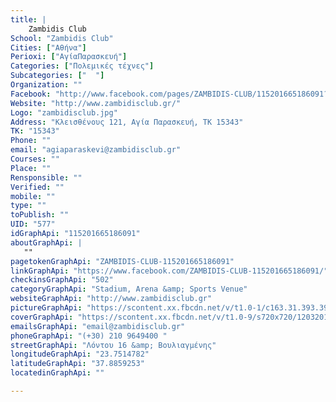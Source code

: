 ```yaml
---
title: |
    Zambidis Club
School: "Zambidis Club"
Cities: ["Αθήνα"]
Perioxi: ["ΑγίαΠαρασκευή"]
Categories: ["Πολεμικές τέχνες"]
Subcategories: ["  "]
Organization: ""
Facebook: "http://www.facebook.com/pages/ZAMBIDIS-CLUB/115201665186091?fref=ts"
Website: "http://www.zambidisclub.gr/"
Logo: "zambidisclub.jpg"
Address: "Κλεισθένους 121, Αγία Παρασκευή, ΤΚ 15343"
TK: "15343"
Phone: ""
email: "agiaparaskevi@zambidisclub.gr"
Courses: ""
Place: ""
Rensponsible: ""
Verified: ""
mobile: ""
type: ""
toPublish: ""
UID: "577"
idGraphApi: "115201665186091"
aboutGraphApi: | 
   ""
pagetokenGraphApi: "ZAMBIDIS-CLUB-115201665186091"
linkGraphApi: "https://www.facebook.com/ZAMBIDIS-CLUB-115201665186091/"
checkinsGraphApi: "502"
categoryGraphApi: "Stadium, Arena &amp; Sports Venue"
websiteGraphApi: "http://www.zambidisclub.gr"
pictureGraphApi: "https://scontent.xx.fbcdn.net/v/t1.0-1/c163.31.393.393/s50x50/600295_439695519403369_267289653_n.jpg?oh=bb2f5665ad59b97f704ab68cdcd49196&amp;oe=5B43B013"
coverGraphApi: "https://scontent.xx.fbcdn.net/v/t1.0-9/s720x720/12032010_1059738567399058_8778281550804396041_n.jpg?oh=e2403a69c48fdea21e56af8cf86f7f79&amp;oe=5AFF8E4E"
emailsGraphApi: "email@zambidisclub.gr"
phoneGraphApi: "(+30) 210 9649400 "
streetGraphApi: "Λόντου 16 &amp; Βουλιαγμένης"
longitudeGraphApi: "23.7514782"
latitudeGraphApi: "37.8859253"
locatedinGraphApi: ""

---
```




